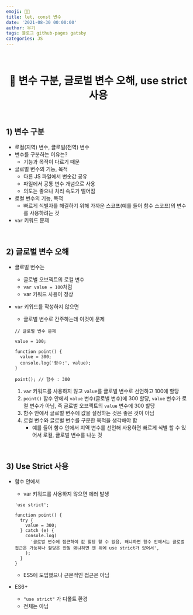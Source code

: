 ```yaml
---
emoji: 👨‍💻
title: let, const 변수
date: '2021-08-30 00:00:00'
author: 우기
tags: 블로그 github-pages gatsby
categories: JS
---
```


<br>

<h1 align="center">
  👋 변수 구분, 글로벌 변수 오해, use strict 사용
</h1>

<br>

## 1) 변수 구분

- 로컬(지역) 변수, 글로벌(전역) 변수
- 변수를 구분하는 이유는?
  - 기능과 목적이 다르기 때문
- 글로벌 변수의 기능, 목적
  - 다른 JS 파일에서 변숫값 공유
  - 파일에서 공통 변수 개념으로 사용
  - 의도는 좋으나 처리 속도가 떨어짐
- 로컬 변수의 기능, 목적
  - 빠르게 식별자를 해결하기 위해 가까운 스코프(예를 들어 함수 스코프)의 변수를 사용하려는 것
- `var` 키워드 문제

<br>

## 2) 글로벌 변수 오해

- 글로벌 변수는
  - 글로벌 오브젝트의 로컬 변수
  - `var value = 100`처럼
  - var 키워드 사용이 정상
- `var` 키워드를 작성하지 않으면

  - 글로벌 변수로 간주하는데 이것이 문제

  ```tsx
  // 글로벌 변수 문제

  value = 100;

  function point() {
    value = 300;
    console.log('함수:', value);
  }

  point(); // 함수 : 300
  ```

  1. `var` 키워드를 사용하지 않고 `value`를 글로벌 변수로 선언하고 100에 할당
  2. `point()` 함수 안에서 `value` 변수(글로벌 변수)에 300 할당, `value` 변수가 로컬 변수가 아님, 즉 글로벌 오브젝트의 `value` 변수에 300 할당
  3. 함수 안에서 글로벌 변수에 값을 설정하는 것은 좋은 것이 아님
  4. 로컬 변수와 글로벌 변수를 구분한 목적을 생각해야 함
     - 예를 들어 함수 안에서 지역 변수를 선언해 사용하면 빠르게 식별 할 수 있어서 로컬, 글로벌 변수를 나눈 것

<br>

## 3) Use Strict 사용

- 함수 안에서

  - var 키워드를 사용하지 않으면 에러 발생

  ```tsx
  'use strict';

  function point() {
    try {
      value = 300;
    } catch (e) {
      console.log(
        '글로벌 변수에 접근하여 값 할당 할 수 없음, 왜냐하면 함수 안에서는 글로벌 접근은 가능하나 할당은 안됨 왜냐하면 맨 위에 use strict가 있어서',
      );
    }
  }
  ```

  - ES5에 도입했으나 근본적인 접근은 아님

- ES6+

  - `"use strict"` 가 디폴트 환경
  - 전체는 아님

```toc

```
